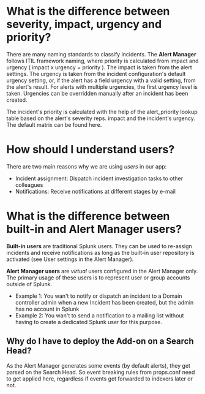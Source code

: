 # What is the difference between severity, impact, urgency and priority?
There are many naming standards to classify incidents. The **Alert Manager** follows ITIL framework naming, where priority is calculated from impact and urgency ( impact x urgency = priority ). The impact is taken from the alert settings. The urgency is taken from the incident configuration's default urgency setting, or, if the alert has a field urgency with a valid setting, from the alert's result. For alerts with multiple urgencies, the first urgency level is taken. Urgencies can be overridden manually after an incident has been created.

The incident's priority is calculated with the help of the alert_priority lookup table based on the alert's severity reps. impact and the incident's urgency. The default matrix can be found here.

# How should I understand users?
There are two main reasons why we are using _users_ in our app:

* Incident assignment: Dispatch incident investigation tasks to other colleagues
* Notifications: Receive notifications at different stages by e-mail

# What is the difference between built-in and Alert Manager users?
**Built-in users** are traditional Splunk users. They can be used to re-assign incidents and receive notifications as long as the built-in user repository is activated (see User settings in the Alert Manager).

**Alert Manager users** are *virtual* users configured in the Alert Manager only. The primary usage of these users is to represent user or group accounts outside of Splunk.

* Example 1: You wan't to notify or dispatch an incident to a Domain controller admin when a new Incident has been created, but the admin has no account in Splunk
* Example 2: You wan't to send a notification to a mailing list without having to create a dedicated Splunk user for this purpose.

##  Why do I have to deploy the Add-on on a Search Head?
As the Alert Manager generates some events (by default alerts), they get parsed on the Search Head. So event breaking rules from props.conf need to get applied here, regardless if events get forwarded to indexers later or not.
